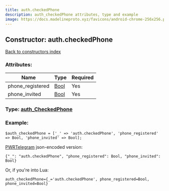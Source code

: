 ```yaml
---
title: auth.checkedPhone
description: auth_checkedPhone attributes, type and example
image: https://docs.madelineproto.xyz/favicons/android-chrome-256x256.png
---
```

## Constructor: auth.checkedPhone  
[Back to constructors index](index.md)



### Attributes:

| Name     |    Type       | Required |
|----------|---------------|----------|
|phone\_registered|[Bool](../types/Bool.md) | Yes|
|phone\_invited|[Bool](../types/Bool.md) | Yes|



### Type: [auth\_CheckedPhone](../types/auth_CheckedPhone.md)


### Example:

```
$auth_checkedPhone = ['_' => 'auth.checkedPhone', 'phone_registered' => Bool, 'phone_invited' => Bool];
```  

[PWRTelegram](https://pwrtelegram.xyz) json-encoded version:

```
{"_": "auth.checkedPhone", "phone_registered": Bool, "phone_invited": Bool}
```


Or, if you're into Lua:  


```
auth_checkedPhone={_='auth.checkedPhone', phone_registered=Bool, phone_invited=Bool}

```


